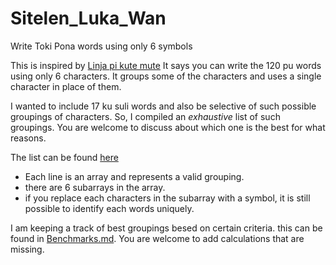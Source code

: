 # Sitelen_Luka_Wan
Write Toki Pona words using only 6 symbols


This is inspired by [Linja pi kute mute](https://www.google.com/url?sa=t&source=web&rct=j&opi=89978449&url=https://www.reddit.com/r/tokipona/comments/diihq7/linja_pi_kute_mute_write_toki_pona_with_six/&ved=2ahUKEwjT0LfZj-SCAxXh2TgGHaLbBB4Qjjh6BAgHEAE&usg=AOvVaw2uB_jS9OuOoQsEQ69LCMEb)
It says you can write the 120 pu words using only 6 characters. It groups some of the characters and uses a single character in place of them.

I wanted to include 17 ku suli words and also be selective of
such possible groupings of characters. So, I compiled an *exhaustive* list of such
groupings. You are welcome to discuss about which one is the best for what reasons.

The list can be found [here](toki_pona_in_6_char_grps.txt)

- Each line is an array and represents a valid grouping.
- there are 6 subarrays in the array.
- if you replace each characters in the subarray with a symbol,
  it is still possible to identify each words uniquely.

I am keeping a track of best groupings besed on certain criteria. this can be found in
[Benchmarks.md](Benchmarks.md). You are welcome to add calculations that are missing.
